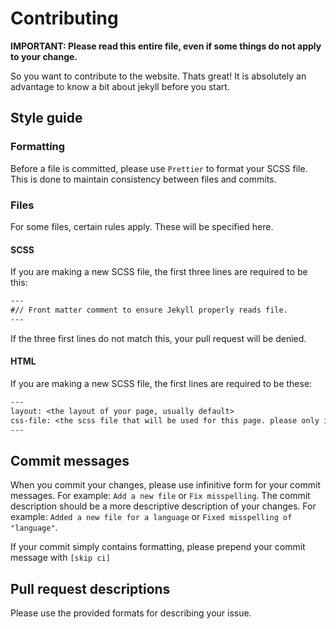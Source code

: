 # Contributing

**IMPORTANT: Please read this entire file, even if some things do not apply to your change.**

So you want to contribute to the website. Thats great! It is absolutely an advantage to know a bit about jekyll before you start.

## Style guide

### Formatting

Before a file is committed, please use `Prettier` to format your SCSS file.
This is done to maintain consistency between files and commits.

### Files

For some files, certain rules apply. These will be specified here.

#### SCSS

If you are making a new SCSS file, the first three lines are required to be this:

```txt
---
#// Front matter comment to ensure Jekyll properly reads file.
---
```

If the three first lines do not match this, your pull request will be denied.

#### HTML

If you are making a new SCSS file, the first lines are required to be these:

```txt
---
layout: <the layout of your page, usually default>
css-file: <the scss file that will be used for this page. please only include the filename, extensions will be added by the renderer at a later stage>
---
```

## Commit messages

When you commit your changes, please use infinitive form for your commit messages. For example: `Add a new file` or `Fix misspelling`. The commit description should be a more descriptive description of your changes. For example: `Added a new file for a language` or `Fixed misspelling of "language"`.

If your commit simply contains formatting, please prepend your commit message with `[skip ci]`

## Pull  request descriptions

Please use the provided formats for describing your issue.
